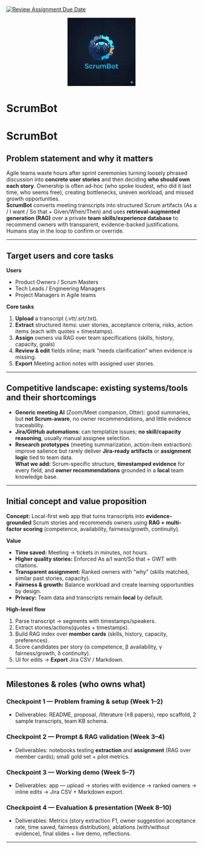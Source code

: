 [![Review Assignment Due Date](https://classroom.github.com/assets/deadline-readme-button-22041afd0340ce965d47ae6ef1cefeee28c7c493a6346c4f15d667ab976d596c.svg)](https://classroom.github.com/a/lHqtj83j)
<p align="center">
  <img src="logo.png" alt="ScrumBot logo" width="180">
</p>

# ScrumBot

# ScrumBot

## Problem statement and why it matters
Agile teams waste hours after sprint ceremonies turning loosely phrased discussion into **concrete user stories** and then deciding **who should own each story**. Ownership is often ad-hoc (who spoke loudest, who did it last time, who seems free), creating bottlenecks, uneven workload, and missed growth opportunities.  
**ScrumBot** converts meeting transcripts into structured Scrum artifacts (As a / I want / So that + Given/When/Then) and uses **retrieval-augmented generation (RAG)** over a private **team skills/experience database** to recommend owners with transparent, evidence-backed justifications. Humans stay in the loop to confirm or override.

---

## Target users and core tasks
**Users**
- Product Owners / Scrum Masters  
- Tech Leads / Engineering Managers  
- Project Managers in Agile teams

**Core tasks**
1) **Upload** a transcript (.vtt/.srt/.txt).  
2) **Extract** structured items: user stories, acceptance criteria, risks, action items (each with quotes + timestamps).  
3) **Assign** owners via RAG over team specifications (skills, history, capacity, goals)
4) **Review & edit** fields inline; mark “needs clarification” when evidence is missing.  
5) **Export** Meeting action notes with assigned user stories.

---

## Competitive landscape: existing systems/tools and their shortcomings
- **Generic meeting AI** (Zoom/Meet companion, Otter): good summaries, but **not Scrum-aware**, no owner recommendations, and little evidence traceability.  
- **Jira/GitHub automations**: can templatize issues; **no skill/capacity reasoning**, usually manual assignee selection.  
- **Research prototypes** (meeting summarization, action-item extraction): improve salience but rarely deliver **Jira-ready artifacts** or **assignment logic** tied to team data.  
**What we add:** Scrum-specific structure, **timestamped evidence** for every field, and **owner recommendations** grounded in a **local** team knowledge base.

---

## Initial concept and value proposition
**Concept:** Local-first web app that turns transcripts into **evidence-grounded** Scrum stories and recommends owners using **RAG + multi-factor scoring** (competence, availability, fairness/growth, continuity).

**Value**
- **Time saved:** Meeting → tickets in minutes, not hours.  
- **Higher quality stories:** Enforced As a/I want/So that + GWT with citations.  
- **Transparent assignment:** Ranked owners with “why” (skills matched, similar past stories, capacity).  
- **Fairness & growth:** Balance workload and create learning opportunities by design.  
- **Privacy:** Team data and transcripts remain **local** by default.

**High-level flow**
1) Parse transcript → segments with timestamps/speakers.  
2) Extract stories/actions(quotes + timestamps).  
3) Build RAG index over **member cards** (skills, history, capacity, preferences).  
4) Score candidates per story (α competence, β availability, γ fairness/growth, δ continuity).  
5) UI for edits → **Export** Jira CSV / Markdown.

---

## Milestones & roles (who owns what)

### Checkpoint 1 — Problem framing & setup (Week 1–2)
- Deliverables: README, proposal, /literature (≥8 papers), repo scaffold, 2 sample transcripts, team KB schema.

### Checkpoint 2 — Prompt & RAG validation (Week 3–4)
- Deliverables: notebooks testing **extraction** and **assignment** (RAG over member cards); small gold set + pilot metrics.


### Checkpoint 3 — Working demo (Week 5–7)
- Deliverables: app — upload → stories with evidence → ranked owners → inline edits → Jira CSV + Markdown export.


### Checkpoint 4 — Evaluation & presentation (Week 8–10)
- Deliverables: Metrics (story extraction F1, owner suggestion acceptance rate, time saved, fairness distribution), ablations (with/without evidence), final slides + live demo, reflections.


---

